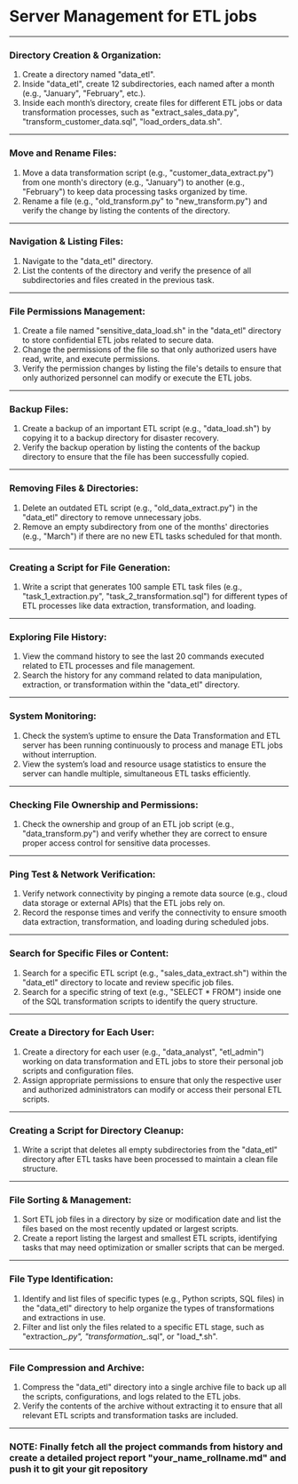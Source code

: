# Server Management for ETL jobs

---

### **Directory Creation & Organization:**

1. Create a directory named "data_etl".
2. Inside "data_etl", create 12 subdirectories, each named after a month (e.g., "January", "February", etc.).
3. Inside each month’s directory, create files for different ETL jobs or data transformation processes, such as "extract_sales_data.py", "transform_customer_data.sql", "load_orders_data.sh".

---

### **Move and Rename Files:**

1. Move a data transformation script (e.g., "customer_data_extract.py") from one month's directory (e.g., "January") to another (e.g., "February") to keep data processing tasks organized by time.
2. Rename a file (e.g., "old_transform.py" to "new_transform.py") and verify the change by listing the contents of the directory.

---

### **Navigation & Listing Files:**

1. Navigate to the "data_etl" directory.
2. List the contents of the directory and verify the presence of all subdirectories and files created in the previous task.

---

### **File Permissions Management:**

1. Create a file named "sensitive_data_load.sh" in the "data_etl" directory to store confidential ETL jobs related to secure data.
2. Change the permissions of the file so that only authorized users have read, write, and execute permissions.
3. Verify the permission changes by listing the file's details to ensure that only authorized personnel can modify or execute the ETL jobs.

---

### **Backup Files:**

1. Create a backup of an important ETL script (e.g., "data_load.sh") by copying it to a backup directory for disaster recovery.
2. Verify the backup operation by listing the contents of the backup directory to ensure that the file has been successfully copied.

---

### **Removing Files & Directories:**

1. Delete an outdated ETL script (e.g., "old_data_extract.py") in the "data_etl" directory to remove unnecessary jobs.
2. Remove an empty subdirectory from one of the months' directories (e.g., "March") if there are no new ETL tasks scheduled for that month.

---

### **Creating a Script for File Generation:**

1. Write a script that generates 100 sample ETL task files (e.g., "task_1_extraction.py", "task_2_transformation.sql") for different types of ETL processes like data extraction, transformation, and loading.

---

### **Exploring File History:**

1. View the command history to see the last 20 commands executed related to ETL processes and file management.
2. Search the history for any command related to data manipulation, extraction, or transformation within the "data_etl" directory.

---

### **System Monitoring:**

1. Check the system’s uptime to ensure the Data Transformation and ETL server has been running continuously to process and manage ETL jobs without interruption.
2. View the system’s load and resource usage statistics to ensure the server can handle multiple, simultaneous ETL tasks efficiently.

---

### **Checking File Ownership and Permissions:**

1. Check the ownership and group of an ETL job script (e.g., "data_transform.py") and verify whether they are correct to ensure proper access control for sensitive data processes.

---

### **Ping Test & Network Verification:**

1. Verify network connectivity by pinging a remote data source (e.g., cloud data storage or external APIs) that the ETL jobs rely on.
2. Record the response times and verify the connectivity to ensure smooth data extraction, transformation, and loading during scheduled jobs.

---

### **Search for Specific Files or Content:**

1. Search for a specific ETL script (e.g., "sales_data_extract.sh") within the "data_etl" directory to locate and review specific job files.
2. Search for a specific string of text (e.g., "SELECT * FROM") inside one of the SQL transformation scripts to identify the query structure.

---

### **Create a Directory for Each User:**

1. Create a directory for each user (e.g., "data_analyst", "etl_admin") working on data transformation and ETL jobs to store their personal job scripts and configuration files.
2. Assign appropriate permissions to ensure that only the respective user and authorized administrators can modify or access their personal ETL scripts.

---

### **Creating a Script for Directory Cleanup:**

1. Write a script that deletes all empty subdirectories from the "data_etl" directory after ETL tasks have been processed to maintain a clean file structure.

---

### **File Sorting & Management:**

1. Sort ETL job files in a directory by size or modification date and list the files based on the most recently updated or largest scripts.
2. Create a report listing the largest and smallest ETL scripts, identifying tasks that may need optimization or smaller scripts that can be merged.

---

### **File Type Identification:**

1. Identify and list files of specific types (e.g., Python scripts, SQL files) in the "data_etl" directory to help organize the types of transformations and extractions in use.
2. Filter and list only the files related to a specific ETL stage, such as "extraction_*.py", "transformation_*.sql", or "load_*.sh".

---

### **File Compression and Archive:**

1. Compress the "data_etl" directory into a single archive file to back up all the scripts, configurations, and logs related to the ETL jobs.
2. Verify the contents of the archive without extracting it to ensure that all relevant ETL scripts and transformation tasks are included.

---

### NOTE: Finally fetch all the project commands from history and create a detailed project report "your_name_rollname.md" and push it to git your git repository